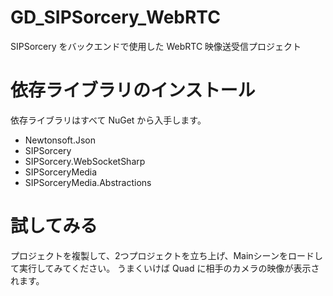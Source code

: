 # GD_SIPSorcery_WebRTC
SIPSorcery をバックエンドで使用した WebRTC 映像送受信プロジェクト

# 依存ライブラリのインストール
依存ライブラリはすべて NuGet から入手します。
*  Newtonsoft.Json
*  SIPSorcery
*  SIPSorcery.WebSocketSharp
*  SIPSorceryMedia
*  SIPSorceryMedia.Abstractions

# 試してみる
プロジェクトを複製して、2つプロジェクトを立ち上げ、Mainシーンをロードして実行してみてください。
うまくいけば Quad に相手のカメラの映像が表示されます。
